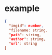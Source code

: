 # example


```json
{
  "imgid": number,
  "filename: string.
  "path": string,
  "author": string,
  "url": string
}
```
